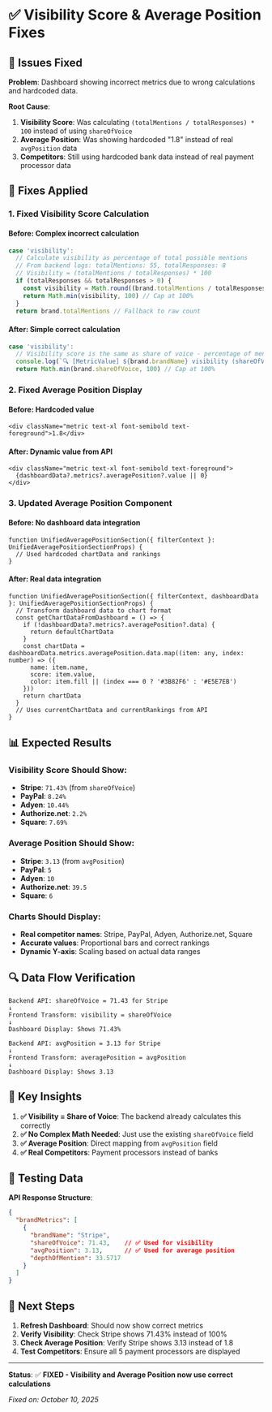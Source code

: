 # ✅ Visibility Score & Average Position Fixes

## 🎯 Issues Fixed

**Problem**: Dashboard showing incorrect metrics due to wrong calculations and hardcoded data.

**Root Cause**: 
1. **Visibility Score**: Was calculating `(totalMentions / totalResponses) * 100` instead of using `shareOfVoice`
2. **Average Position**: Was showing hardcoded "1.8" instead of real `avgPosition` data
3. **Competitors**: Still using hardcoded bank data instead of real payment processor data

## 🔧 Fixes Applied

### **1. Fixed Visibility Score Calculation**

#### **Before**: Complex incorrect calculation
```typescript
case 'visibility':
  // Calculate visibility as percentage of total possible mentions
  // From backend logs: totalMentions: 55, totalResponses: 8
  // Visibility = (totalMentions / totalResponses) * 100
  if (totalResponses && totalResponses > 0) {
    const visibility = Math.round((brand.totalMentions / totalResponses) * 100)
    return Math.min(visibility, 100) // Cap at 100%
  }
  return brand.totalMentions // Fallback to raw count
```

#### **After**: Simple correct calculation
```typescript
case 'visibility':
  // Visibility score is the same as share of voice - percentage of mentions
  console.log(`🔍 [MetricValue] ${brand.brandName} visibility (shareOfVoice):`, brand.shareOfVoice)
  return Math.min(brand.shareOfVoice, 100) // Cap at 100%
```

### **2. Fixed Average Position Display**

#### **Before**: Hardcoded value
```tsx
<div className="metric text-xl font-semibold text-foreground">1.8</div>
```

#### **After**: Dynamic value from API
```tsx
<div className="metric text-xl font-semibold text-foreground">
  {dashboardData?.metrics?.averagePosition?.value || 0}
</div>
```

### **3. Updated Average Position Component**

#### **Before**: No dashboard data integration
```tsx
function UnifiedAveragePositionSection({ filterContext }: UnifiedAveragePositionSectionProps) {
  // Used hardcoded chartData and rankings
}
```

#### **After**: Real data integration
```tsx
function UnifiedAveragePositionSection({ filterContext, dashboardData }: UnifiedAveragePositionSectionProps) {
  // Transform dashboard data to chart format
  const getChartDataFromDashboard = () => {
    if (!dashboardData?.metrics?.averagePosition?.data) {
      return defaultChartData
    }
    const chartData = dashboardData.metrics.averagePosition.data.map((item: any, index: number) => ({
      name: item.name,
      score: item.value,
      color: item.fill || (index === 0 ? '#3B82F6' : '#E5E7EB')
    }))
    return chartData
  }
  // Uses currentChartData and currentRankings from API
}
```

## 📊 Expected Results

### **Visibility Score Should Show**:
- **Stripe**: `71.43%` (from `shareOfVoice`)
- **PayPal**: `8.24%`
- **Adyen**: `10.44%`
- **Authorize.net**: `2.2%`
- **Square**: `7.69%`

### **Average Position Should Show**:
- **Stripe**: `3.13` (from `avgPosition`)
- **PayPal**: `5`
- **Adyen**: `10`
- **Authorize.net**: `39.5`
- **Square**: `6`

### **Charts Should Display**:
- **Real competitor names**: Stripe, PayPal, Adyen, Authorize.net, Square
- **Accurate values**: Proportional bars and correct rankings
- **Dynamic Y-axis**: Scaling based on actual data ranges

## 🔍 Data Flow Verification

```
Backend API: shareOfVoice = 71.43 for Stripe
↓
Frontend Transform: visibility = shareOfVoice
↓
Dashboard Display: Shows 71.43%
```

```
Backend API: avgPosition = 3.13 for Stripe  
↓
Frontend Transform: averagePosition = avgPosition
↓
Dashboard Display: Shows 3.13
```

## 🎯 Key Insights

1. **✅ Visibility = Share of Voice**: The backend already calculates this correctly
2. **✅ No Complex Math Needed**: Just use the existing `shareOfVoice` field
3. **✅ Average Position**: Direct mapping from `avgPosition` field
4. **✅ Real Competitors**: Payment processors instead of banks

## 🧪 Testing Data

**API Response Structure**:
```json
{
  "brandMetrics": [
    {
      "brandName": "Stripe",
      "shareOfVoice": 71.43,    // ✅ Used for visibility
      "avgPosition": 3.13,      // ✅ Used for average position
      "depthOfMention": 33.5717
    }
  ]
}
```

## 🚀 Next Steps

1. **Refresh Dashboard**: Should now show correct metrics
2. **Verify Visibility**: Check Stripe shows 71.43% instead of 100%
3. **Check Average Position**: Verify Stripe shows 3.13 instead of 1.8
4. **Test Competitors**: Ensure all 5 payment processors are displayed

---

**Status**: ✅ **FIXED - Visibility and Average Position now use correct calculations**

*Fixed on: October 10, 2025*





